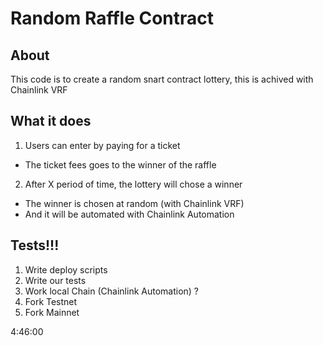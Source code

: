 # Random Raffle Contract

## About

This code is to create a random snart contract lottery, this is achived with Chainlink VRF

## What it does

1. Users can enter by paying for a ticket

- The ticket fees goes to the winner of the raffle

2. After X period of time, the lottery will chose a winner

- The winner is chosen at random (with Chainlink VRF)
- And it will be automated with Chainlink Automation


## Tests!!!

1. Write deploy scripts
2. Write our tests
  1. Work local Chain    (Chainlink Automation) ?
  2. Fork Testnet
  3. Fork Mainnet


4:46:00